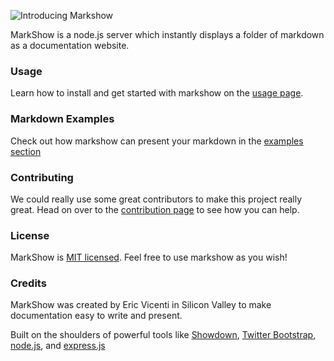 ![Introducing Markshow](/.assets/img/markshow_banner.png)

MarkShow is a node.js server which instantly displays a folder of markdown as a documentation website.


### Usage

Learn how to install and get started with markshow on the [usage page](/Usage).


### Markdown Examples

Check out how markshow can present your markdown in the [examples section](/Examples)


### Contributing

We could really use some great contributors to make this project really great. Head on over to the [contribution page](/contributing) to see how you can help.


### License

MarkShow is [MIT licensed](License). Feel free to use markshow as you wish!

### Credits

MarkShow was created by Eric Vicenti in Silicon Valley to make documentation easy to write and present.

Built on the shoulders of powerful tools like [Showdown](https://github.com/coreyti/showdown), [Twitter Bootstrap](https://github.com/twitter/bootstrap), [node.js](http://nodejs.org/), and [express.js](http://expressjs.com/)